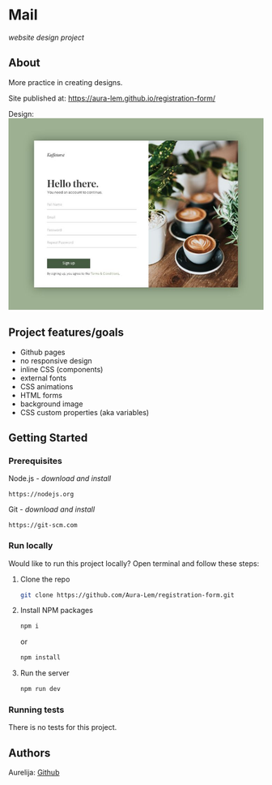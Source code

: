 # Mail

_website design project_

## About

More practice in creating designs.

Site published at: https://aura-lem.github.io/registration-form/

Design: ![alt text](./original-design.png)

## Project features/goals

  - Github pages
  - no responsive design
  - inline CSS (components)
  - external fonts
  - CSS animations
  - HTML forms
  - background image
  - CSS custom properties (aka variables)
  

## Getting Started

### Prerequisites

Node.js - _download and install_

```
https://nodejs.org
```

Git - _download and install_

```
https://git-scm.com
```

### Run locally

Would like to run this project locally? Open terminal and follow these steps:

1. Clone the repo
    ```sh
    git clone https://github.com/Aura-Lem/registration-form.git
    ```
2. Install NPM packages
    ```sh
    npm i
    ```
    or
    ```sh
    npm install
    ```
3. Run the server
    ```sh
    npm run dev
    ```

### Running tests

There is no tests for this project.

## Authors 

Aurelija: [Github](https://github.com/Aura-Lem)